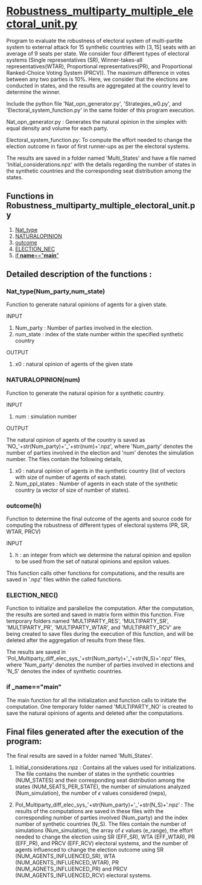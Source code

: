 # [Robustness_multiparty_multiple_electoral_unit.py](#Robustness-multiparty-multiple-electoral-unit)

Program to evaluate the robustness of electoral system of multi-partite system to external attack for 15 synthetic countries with $[3,15]$ seats with an average of $9$ seats per state. We consider four different types of electoral systems (Single representatives (SR), Winner-takes-all representatives(WTAR), Proportional representatives(PR), and Proportional Ranked-Choice Voting System (PRCV)). The maximum difference in votes between any two parties is 10%. Here, we consider that the elections are conducted in states, and the results are aggregated at the country level to determine the winner. 

Include the python file 'Nat_opn_generator.py', 'Strategies_w0.py', and 'Electoral_system_function.py' in the same folder of this program execution.

Nat_opn_generator.py : Generates the natural opinion in the simplex with equal density and volume for each party.

Electoral_system_function.py: To compute the effort needed to change the election outcome in favor of first runner-ups as per the electoral systems.

The results are saved in a folder named 'Multi_States' and have a file named 'Initial_considerations.npz' with the details regarding the number of states in the synthetic countries and the corresponding seat distribution among the states.

## Functions in Robustness_multiparty_multiple_electoral_unit.py

1. [Nat_type](#Nat-type)
2. [NATURALOPINION](#NATURALOPINION)
3. [outcome](#outcome)
4. [ELECTION_NEC](#ELECTION-NEC)
5. [if __name__=="__main__"](#main)

<a id="obustness-multiparty-multiple-electoral-unit"></a>
## Detailed description of the functions :

<a id ="Nat-type"></a>
### Nat_type(Num_party,num_state)
Function to generate natural opinions of agents for a given state.

INPUT

1. Num_party : Number of parties involved in the election.
2. num_state : index of the state number within the specified synthetic country

OUTPUT

1. x0 : natural opinion of agents of the given state


<a id ="NATURALOPINION"></a>
### NATURALOPINION(num)
Function to generate the natural opinion for a synthetic country.

INPUT

1. num : simulation number

OUTPUT

The natural opinion of agents of the country is saved as 'NO_'+str(Num_party)+'_'+str(num)+'.npz', where 'Num_party' denotes the number of parties involved in the election and 'num' denotes the simulation number. The files contain the following details,

1. x0 : natural opinion of agents in the synthetic country (list of vectors with size of number of agents of each state).
2. Num_ppl_states : Number of agents in each state of the synthetic country (a vector of size of number of states).

<a id="outcome"></a>
### outcome(h)
Function to determine the final outcome of the agents and source code for computing the robustness of different types of electoral systems (PR, SR, WTAR, PRCV) 

INPUT 

1. h : an integer from which we determine the natural opinion and epsilon to be used from the set of natural opinions and epsilon values.

This function calls other functions for computations, and the results are saved in '.npz' files within the called functions.

<a id="ELECTION-NEC"></a>
### ELECTION_NEC()

Function to initialize and parallelize the computation. After the computation, the results are sorted and saved in matrix form within this function. Five temporary folders named 'MULTIPARTY_RES', 'MULTIPARTY_SR', 'MULTIPARTY_PR', 'MULTIPARTY_WTAR', and 'MULTIPARTY_RCV' are being created to save files during the execution of this function, and will be deleted after the aggregation of results from these files.

The results are saved in 'Pol_Multiparty_diff_elec_sys_'+str(Num_party)+'_'+str(N_S)+'.npz' files, where 'Num_party' denotes the number of parties involved in elections and 'N_S' denotes the index of synthetic countries.

<a id="main"></a>
### if ___name__=="__main__"
The main function for all the initialization and function calls to initiate the computation. One temporary folder named 'MULTIPARTY_NO' is created to save the natural opinions of agents and deleted after the computations.

## Final files generated after the execution of the program:

The final results are saved in a folder named 'Multi_States'.
1. Initial_considerations.npz : Contains all the values used for initializations. The file contains the number of states in the synthetic countries (NUM_STATES) and their corresponding seat distribution among the states (NUM_SEATS_PER_STATE), the number of simulations analyzed (Num_simulation), the number of $\epsilon$ values considered (neps), 

2. Pol_Multiparty_diff_elec_sys_'+str(Num_party)+'_'+str(N_S)+'.npz' : The results of the computations are saved in these files with the corresponding number of parties involved (Num_party) and the index number of synthetic countries (N_S). The files contain the number of simulations (Num_simulation), the array of $\epsilon$ values (e_range), the effort needed to change the election using SR (EFF_SR), WTA (EFF_WTAR), PR (EFF_PR), and PRCV (EFF_RCV) electoral systems, and the number of agents influenced to change the election outcome using SR (NUM_AGENTS_INFLUENCED_SR), WTA (NUM_AGENTS_INFLUENCED_WTAR), PR (NUM_AGNETS_INFLUENCED_PR) and PRCV (NUM_AGENTS_INFLUENCED_RCV) electoral systems.

